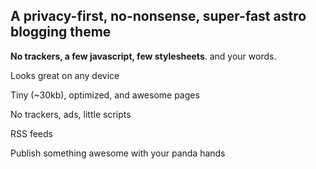 ## A privacy-first, no-nonsense, super-fast astro blogging theme

**No trackers, a few javascript, few stylesheets**. and your words.

Looks great on any device

Tiny (~30kb), optimized, and awesome pages

No trackers, ads, little scripts

RSS feeds

Publish something awesome with your panda hands 


